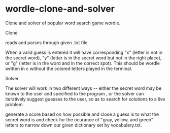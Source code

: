 # wordle-clone-and-solver

Clone and solver of popular word search game wordle.

Clone

reads and parses through given .txt file

When a valid guess is entered it will have corresponding "x" (letter is not in the secret word), "y" (letter is in the secret word but not in the right place), or "g" (letter is in the word and in the correct spot). This should be wordle written in c without the colored letters played in the terminal.<br>


Solver 

The solver will work in two different ways -- either the secret word may be known to the user and specified to the program , or the solver can iteratively suggest guesses to the user, so as to search for solutions to a live problem

generate a score based on how possible and close a guess is to what the secret word is and check for the ocurance of "gray, yellow, and green" letters to narrow down our given dictionary set by vocabulary.txt.

